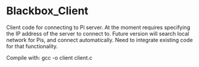 # Blackbox_Client
Client code for connecting to Pi server. At the moment requires specifying the IP address of the server to connect to. Future version will search local network for Pis, and connect automatically. Need to integrate existing code for that functionality.

Compile with:
gcc -o client client.c
